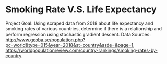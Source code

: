# Smoking Rate V.S. Life Expectancy
Project Goal: Using scraped data from 2018 about life expectancy and smoking rates of various countries, determine if there is a relationship and perform regression 
using stochastic gradient descent. 
Data Sources: http://www.geoba.se/population.php?pc=world&type=015&year=2018&st=country&asde=&page=1, https://worldpopulationreview.com/country-rankings/smoking-rates-by-country

